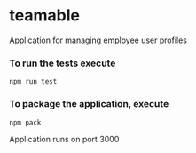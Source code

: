 # teamable
Application for managing employee user profiles

### To run the tests execute

    npm run test

### To package the application, execute

    npm pack


Application runs on port 3000
